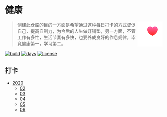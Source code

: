 # 健康

<a href="https://github.com/kuriv/health">
    <img src="health.png" width="80" height="80" align="right">
</a>

> 创建此仓库的目的一方面是希望通过这种每日打卡的方式督促自己，提高自制力，为今后的人生做好铺垫，另一方面，不管工作有多忙，生活节奏有多快，也要养成良好的作息规律，毕竟健康第一，学习第二。

[![build][build-image]][build-url]
[![days][days-image]][days-url]
[![license][license-image]][license-url]

## 打卡

* [2020](2020)
  * [02](2020/02)
  * [03](2020/03)
  * [04](2020/04)
  * [05](2020/05)
  * [06](2020/06)



[build-image]: https://img.shields.io/badge/build-passing-brightgreen   "build"
[build-url]: https://github.com/kuriv/health    "build"
[days-image]: https://img.shields.io/badge/days-122-blue   "days"
[days-url]: https://github.com/kuriv/health  "days"
[license-image]: https://img.shields.io/badge/license-MIT-green "license"
[license-url]: https://github.com/kuriv/health  "license"